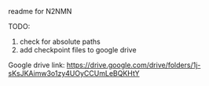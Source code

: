 readme for N2NMN

TODO:
1. check for absolute paths
2. add checkpoint files to google drive

Google drive link: https://drive.google.com/drive/folders/1j-sKsJKAimw3o1zy4UOyCCUmLeBQKHtY
